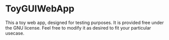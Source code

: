 # ToyGUIWebApp

This a toy web app, designed for testing purposes.  It is provided free under the GNU license.  Feel free to modify it as desired to fit your particular usecase.
